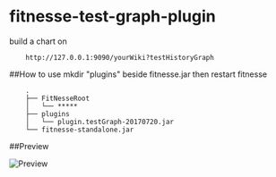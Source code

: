 # fitnesse-test-graph-plugin
build a chart on
        
        http://127.0.0.1:9090/yourWiki?testHistoryGraph

##How to use
mkdir "plugins" beside fitnesse.jar then restart fitnesse

        .
        ├── FitNesseRoot
        │   └── *****
        ├── plugins
        │   └── plugin.testGraph-20170720.jar
        └── fitnesse-standalone.jar 

##Preview

![Preview](https://github.com/youwi/fitnesse-test-graph-plugin/raw/master/doc/preview.png)
           